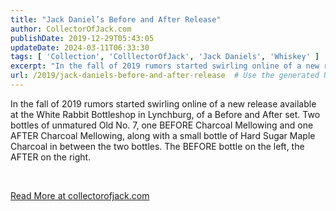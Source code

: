 ```yaml
---
title: "Jack Daniel’s Before and After Release"
author: CollectorOfJack.com
publishDate: 2019-12-29T05:43:05
updateDate: 2024-03-11T06:33:30
tags: [ 'Collection', 'ColllectorOfJack', 'Jack Daniels', 'Whiskey' ]
excerpt: "In the fall of 2019 rumors started swirling online of a new release available at the White Rabbit Bottleshop in Lynchburg, of a Before and After set. Two bottles of unmatured Old No. 7, one BEFORE Charcoal Mellowing and one AFTER Charcoal Mellowing, along with a small bottle of Hard Sugar Maple Charcoal in between the two bottles. The BEFORE bottle on the left, the AFTER on the right.  &nbsp; "
url: /2019/jack-daniels-before-and-after-release  # Use the generated URL with year
---
```

<p>In the fall of 2019 rumors started swirling online of a new release available at the White Rabbit Bottleshop in Lynchburg, of a Before and After set. Two bottles of unmatured Old No. 7, one BEFORE Charcoal Mellowing and one AFTER Charcoal Mellowing, along with a small bottle of Hard Sugar Maple Charcoal in between the two bottles. The BEFORE bottle on the left, the AFTER on the right.</p>  <p>&nbsp;</p>  <a href="https://collectorofjack.com/before-after">Read More at collectorofjack.com</a>
